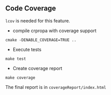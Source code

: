 ## Code Coverage
`lcov` is needed for this feature.

* compile crpropa with coverage support
```
cmake -DENABLE_COVERAGE=TRUE ..
```

*  Execute tests
```
make test
```

*  Create coverage report
```
make coverage
```
The final report is in ```coverageReport/index.html```
